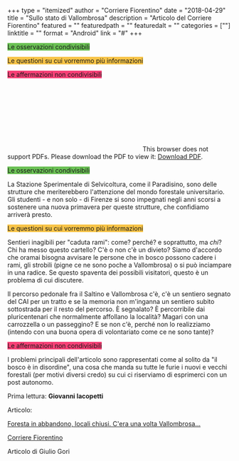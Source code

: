 +++
type = "itemized"
author = "Corriere Fiorentino"
date = "2018-04-29"
title = "Sullo stato di Vallombrosa"
description = "Articolo del Corriere Fiorentino"
featured = ""
featuredpath = ""
featuredalt = ""
categories = [""]
linktitle = ""
format = "Android"
link = "#"
+++

<span style="background-color: #6BC155">Le osservazioni condivisibili</span>

<span style="background-color: #F8C448">Le questioni su cui vorremmo più informazioni</span>

<span style="background-color: #F74076">Le affermazioni non condivisibili</span>


<object data="https://selviculture.netlify.com/articoli/item001.pdf" type="application/pdf" width="700px" height="450px">
    <embed src="https://selviculture.netlify.com/articoli/item001.pdf">
        This browser does not support PDFs. Please download the PDF to view it: <a href="https://selviculture.netlify.com/articoli/item001.pdf">Download PDF</a>.</p>
    </embed>
</object>


<span style="background-color: #6BC155">Le osservazioni condivisibili</span>

La Stazione Sperimentale di Selvicoltura, come il Paradisino, sono delle strutture che meriterebbero l'attenzione del mondo forestale universitario. Gli studenti - e non solo -  di Firenze si sono impegnati negli anni scorsi a sostenere una nuova primavera per queste strutture, che confidiamo arriverà presto.

<span style="background-color: #F8C448">Le questioni su cui vorremmo più informazioni</span>

Sentieri inagibili per "caduta rami": come? perché? e soprattutto, ma _chi_?
Chi ha messo questo cartello? C'è o non c'è un divieto?
Siamo d'accordo che oramai bisogna avvisare le persone che in bosco possono cadere i rami, gli strobili (pigne ce ne sono poche a Vallombrosa) o si può inciampare in una radice.
Se questo spaventa dei possibili visitatori, questo è un problema di cui discutere.

Il percorso pedonale fra il Saltino e Vallombrosa c'è, c'è un sentiero segnato del CAI per un tratto e se la memoria non m'inganna un sentiero subito sottostrada per il resto del percorso. È segnalato? È percorribile dai pluricentenari che normalmente affollano la località? Magari con una carrozzella o un passeggino? E se non c'è, perché non lo realizziamo (intendo con una buona opera di volontariato come ce ne sono tante)?

<span style="background-color: #F74076">Le affermazioni non condivisibili</span>

I problemi principali dell'articolo sono rappresentati come al solito da "il bosco è in disordine", una cosa che manda su tutte le furie i nuovi e vecchi forestali (per motivi diversi credo) su cui ci riserviamo di esprimerci con un post autonomo.




Prima lettura: **Giovanni Iacopetti**

Articolo:

[Foresta in abbandono, locali chiusi. C'era una volta Vallombrosa...](https://corrierefiorentino.corriere.it/firenze/notizie/cronaca/18_aprile_29/foresta-abbandono-locali-chiusi-cdec04ea-4b9e-11e8-9237-32f43ca79953.shtml?refresh_ce-cp)

[Corriere Fiorentino](http://corrierefiorentino.corriere.it/firenze/)

Articolo di Giulio Gori
